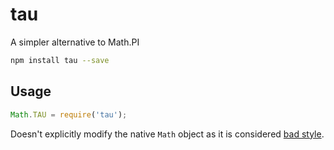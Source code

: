 # tau

A simpler alternative to Math.PI

```sh
npm install tau --save
```

## Usage

```js
Math.TAU = require('tau');
```

Doesn't explicitly modify the native `Math` object as it is considered [bad style](http://stackoverflow.com/questions/14034180/why-is-extending-native-objects-a-bad-practice).
